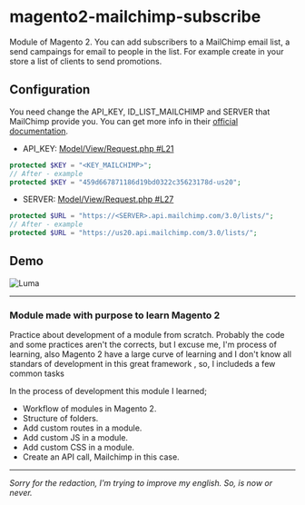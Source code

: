 # magento2-mailchimp-subscribe
Module of Magento 2. You can add subscribers to a MailChimp email list, a send campaings for
email to people in the list. For example create in your store a list of clients to send promotions.

## Configuration

You need change the API_KEY, ID_LIST_MAILCHIMP and SERVER that MailChimp provide you. You can get more info in their [official documentation](https://mailchimp.com/es/help/about-api-keys/).

- API_KEY: [Model/View/Request.php #L21](https://github.com/moudev/magento2-mailchimp-subscribe/blob/b38b24877c4ecf27a057a27196c30866922d2703/Model/View/Request.php#L21
)
```php
protected $KEY = "<KEY_MAILCHIMP>"; 
// After - example
protected $KEY = "459d667871186d19bd0322c35623178d-us20"; 

```

- SERVER: [Model/View/Request.php #L27](https://github.com/moudev/magento2-mailchimp-subscribe/blob/b38b24877c4ecf27a057a27196c30866922d2703/Model/View/Request.php#L27)
```php
protected $URL = "https://<SERVER>.api.mailchimp.com/3.0/lists/";
// After - example
protected $URL = "https://us20.api.mailchimp.com/3.0/lists/";
```

## Demo

![Luma](https://user-images.githubusercontent.com/13499566/59899794-4eae8500-93b3-11e9-81ca-7ccc346e3386.gif)

---
### Module made with purpose to learn Magento 2
Practice about development of a module from scratch. Probably the code and some practices aren't the corrects,
but I excuse me, I'm process of learning, also Magento 2 have a large curve of learning and I don't know all
standars of development in this great framework , so, I includeds a few common tasks

In the process of development this module I learned;
- Workflow of modules in Magento 2.
- Structure of folders.
- Add custom routes in a module.
- Add custom JS in a module.
- Add custom CSS in a module.
- Create an API call, Mailchimp in this case.

---
_Sorry for the redaction, I'm trying to improve my english. So, is now or never._
